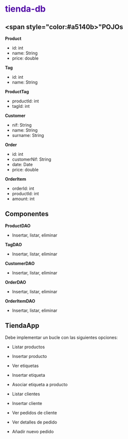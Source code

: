 # <span style="color:#5207a6">tienda-db</span>


## <span style="color:#a5140b>"POJOs</span>

<b>Product</b>
- id: int
- name: String
- price: double


<b>Tag</b>
- id: int
- name: String


<b>ProductTag</b>
- productId: int
- tagId: int


<b>Customer</b>
- nif: String
- name: String
- surname: String


<b>Order</b>
- id: int
- customerNif: String
- date: Date
- price: double


<b>OrderItem</b>
- orderId: int
- productId: int
- amount: int




## Componentes

<b>ProductDAO</b>
- Insertar, listar, eliminar


<b>TagDAO</b>
- Insertar, listar, eliminar


<b>CustomerDAO</b>
- Insertar, listar, eliminar


<b>OrderDAO</b>
- Insertar, listar, eliminar


<b>OrderItemDAO</b>
- Insertar, listar, eliminar



## TiendaApp


Debe implementar un bucle con las siguientes opciones:

- Listar productos

- Insertar producto

- Ver etiquetas

- Insertar etiqueta

- Asociar etiqueta a producto

- Listar clientes

- Insertar cliente

- Ver pedidos de cliente

- Ver detalles de pedido

- Añadir nuevo pedido
